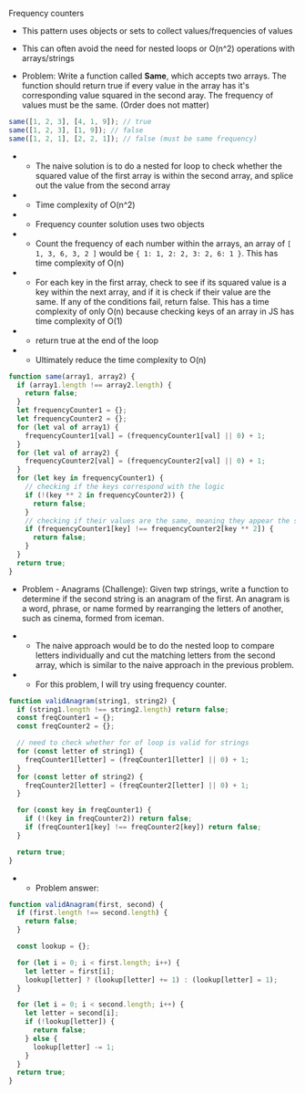 Frequency counters

- This pattern uses objects or sets to collect values/frequencies of values
- This can often avoid the need for nested loops or O(n^2) operations with arrays/strings

- Problem: Write a function called **Same**, which accepts two arrays. The function should return true if every value in the array has it's corresponding value squared in the second aray. The frequency of values must be the same. (Order does not matter)

```js
same([1, 2, 3], [4, 1, 9]); // true
same([1, 2, 3], [1, 9]); // false
same([1, 2, 1], [2, 2, 1]); // false (must be same frequency)
```

- - The naive solution is to do a nested for loop to check whether the squared value of the first array is within the second array, and splice out the value from the second array
- - Time complexity of O(n^2)

- - Frequency counter solution uses two objects
- - Count the frequency of each number within the arrays, an array of `[ 1, 3, 6, 3, 2 ]` would be `{ 1: 1, 2: 2, 3: 2, 6: 1 }`. This has time complexity of O(n)
- - For each key in the first array, check to see if its squared value is a key within the next array, and if it is check if their value are the same. If any of the conditions fail, return false. This has a time complexity of only O(n) because checking keys of an array in JS has time complexity of O(1)
- - return true at the end of the loop
- - Ultimately reduce the time complexity to O(n)

```js
function same(array1, array2) {
  if (array1.length !== array2.length) {
    return false;
  }
  let frequencyCounter1 = {};
  let frequencyCounter2 = {};
  for (let val of array1) {
    frequencyCounter1[val] = (frequencyCounter1[val] || 0) + 1;
  }
  for (let val of array2) {
    frequencyCounter2[val] = (frequencyCounter2[val] || 0) + 1;
  }
  for (let key in frequencyCounter1) {
    // checking if the keys correspond with the logic
    if (!(key ** 2 in frequencyCounter2)) {
      return false;
    }
    // checking if their values are the same, meaning they appear the same number of times
    if (frequencyCounter1[key] !== frequencyCounter2[key ** 2]) {
      return false;
    }
  }
  return true;
}
```

- Problem - Anagrams (Challenge): Given twp strings, write a function to determine if the second string is an anagram of the first. An anagram is a word, phrase, or name formed by rearranging the letters of another, such as cinema, formed from iceman.

- - The naive approach would be to do the nested loop to compare letters individually and cut the matching letters from the second array, which is similar to the naive approach in the previous problem.

- - For this problem, I will try using frequency counter.

```js
function validAnagram(string1, string2) {
  if (string1.length !== string2.length) return false;
  const freqCounter1 = {};
  const freqCounter2 = {};

  // need to check whether for of loop is valid for strings
  for (const letter of string1) {
    freqCounter1[letter] = (freqCounter1[letter] || 0) + 1;
  }
  for (const letter of string2) {
    freqCounter2[letter] = (freqCounter2[letter] || 0) + 1;
  }

  for (const key in freqCounter1) {
    if (!(key in freqCounter2)) return false;
    if (freqCounter1[key] !== freqCounter2[key]) return false;
  }

  return true;
}
```

- - Problem answer:

```js
function validAnagram(first, second) {
  if (first.length !== second.length) {
    return false;
  }

  const lookup = {};

  for (let i = 0; i < first.length; i++) {
    let letter = first[i];
    lookup[letter] ? (lookup[letter] += 1) : (lookup[letter] = 1);
  }

  for (let i = 0; i < second.length; i++) {
    let letter = second[i];
    if (!lookup[letter]) {
      return false;
    } else {
      lookup[letter] -= 1;
    }
  }
  return true;
}
```

